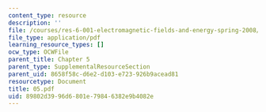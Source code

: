 ```yaml
---
content_type: resource
description: ''
file: /courses/res-6-001-electromagnetic-fields-and-energy-spring-2008/89802d3996d6801e79846382e9b4082e_05.pdf
file_type: application/pdf
learning_resource_types: []
ocw_type: OCWFile
parent_title: Chapter 5
parent_type: SupplementalResourceSection
parent_uid: 8658f58c-d6e2-d103-e723-926b9acead81
resourcetype: Document
title: 05.pdf
uid: 89802d39-96d6-801e-7984-6382e9b4082e
---
```

